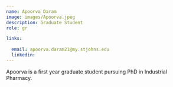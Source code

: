 ```yaml
---
name: Apoorva Daram
image: images/Apoorva.jpeg
description: Graduate Student
role: gr

links:
  
  email: apoorva.daram21@my.stjohns.edu
  linkedin: 
---
```


Apoorva is a first year graduate student pursuing PhD in Industrial Pharmacy.
